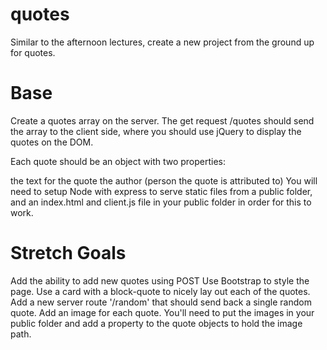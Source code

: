 # quotes
Similar to the afternoon lectures, create a new project from the ground up for quotes.

# Base
Create a quotes array on the server. The get request /quotes should send the array to the client side, where you should use jQuery to display the quotes on the DOM.

Each quote should be an object with two properties:

the text for the quote
the author (person the quote is attributed to)
You will need to setup Node with express to serve static files from a public folder, and an index.html and client.js file in your public folder in order for this to work.

# Stretch Goals
Add the ability to add new quotes using POST
Use Bootstrap to style the page. Use a card with a block-quote to nicely lay out each of the quotes.
Add a new server route '/random' that should send back a single random quote.
Add an image for each quote. You'll need to put the images in your public folder and add a property to the quote objects to hold the image path.

